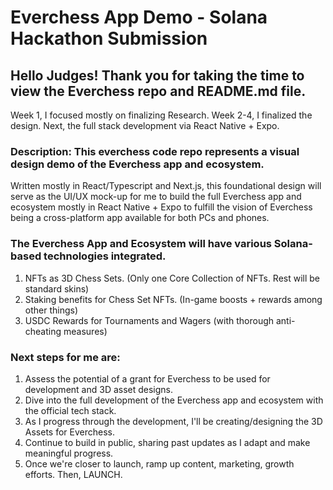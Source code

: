 # Everchess App Demo - Solana Hackathon Submission

## Hello Judges! Thank you for taking the time to view the Everchess repo and README.md file.

Week 1, I focused mostly on finalizing Research. Week 2-4, I finalized the design. Next, the full stack development via React Native + Expo.

### Description: This everchess code repo represents a visual design demo of the Everchess app and ecosystem.

Written mostly in React/Typescript and Next.js, this foundational design will serve as the UI/UX mock-up for me to build the full Everchess app and ecosystem mostly in React Native + Expo to fulfill the vision of Everchess being a cross-platform app available for both PCs and phones.

### The Everchess App and Ecosystem will have various Solana-based technologies integrated.

1) NFTs as 3D Chess Sets. (Only one Core Collection of NFTs. Rest will be standard skins)
2) Staking benefits for Chess Set NFTs. (In-game boosts + rewards among other things) 
3) USDC Rewards for Tournaments and Wagers (with thorough anti-cheating measures)

### Next steps for me are:

1) Assess the potential of a grant for Everchess to be used for development and 3D asset designs.
2) Dive into the full development of the Everchess app and ecosystem with the official tech stack.
3) As I progress through the development, I'll be creating/designing the 3D Assets for Everchess.
4) Continue to build in public, sharing past updates as I adapt and make meaningful progress.
5) Once we're closer to launch, ramp up content, marketing, growth efforts. Then, LAUNCH.
